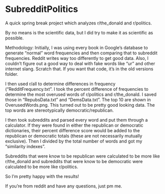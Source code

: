 # SubredditPolitics
A quick spring break project which analyzes r/the_donald and r/politics.

By no means is the scientific data, but I did try to make it as scientific as possible.

Methodology: 
Initially, I was using every book in Google’s database to generate “normal” word frequencies and then comparing that to subreddit frequencies. Reddit writes way too differently to get good data. Also, I couldn’t figure out a good way to deal with fake words like “ur” and other internet slang. Scratch that. If you want that code, it’s in the old versions folder.

I then used r/all to determine differences in frequency (“RedditFrequency.txt”. I took the percent difference of frequencies to determine the most overused words of r/politics and r/the_donald. I saved those in “RepubsData.txt” and “DemsData.txt”. The top 10 are shown in OverusedWords.png. This turned out to be pretty good looking data. The top words are stereotypically democratic/republican.

I then took subreddits and parsed every word and put them through a calculator. If they were found in either the republican or democratic dictionaries, their percent difference score would be added to the republican or democratic totals (these are not necessarily mutually exclusive). Then I divided by the total number of words and got my “similarity indexes”.

Subreddits that were know to be republican were calculated to be more like r/the_donald and subreddits that were know to be democratic were calculated to be more like r/politics.

So I’m pretty happy with the results!

If you’re from reddit and have any questions, just pm me.

